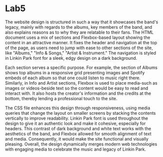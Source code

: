 # Lab5

The website design is structured in such a way that it showcases the band's legacy, mainly with regards to the albums, key members of the band, and also explains reasons as to why they are relatable to their fans. The HTML document uses a mix of sections and Flexbox-based layout showing the content in an attractive manner. It fixes the header and navigation at the top of the page, as users need to jump with ease to other sections of the site, like "Albums," "Info & Songs," "Artist & Instrument." The navigation is styled in Linkin Park font for a sleek, edgy design on a dark background.

Each section serves a specific purpose. For example, the section of Albums shows top albums in a responsive grid presenting images and Spotify embeds of each album so that one could listen to music right there. Similarly, in Info and Artist sections, Flexbox is used to place media-such as images or videos-beside text so the content would be easy to read and interact with. It also hosts the creator's information and the credits at the bottom, thereby lending a professional touch to the site.

The CSS file enhances this design through responsiveness, using media queries that change the layout on smaller screens by stacking the contents vertically to improve readability. Linkin Park font is used throughout the design to give it an authentic look and make it cohesive, especially for headers. This contrast of dark background and white text works with the aesthetics of the band, and Flexbox allowed for smooth alignment of text and media. Consequently, it would make the site functional and visually pleasing. Overall, the design dynamically merges modern web technologies with engaging media to celebrate the music and legacy of Linkin Park.
